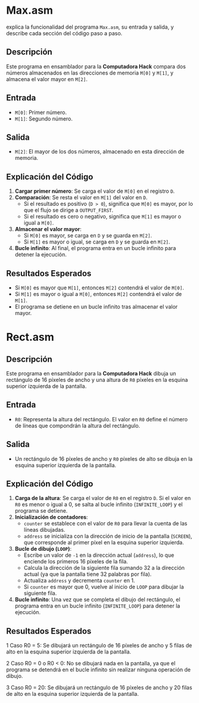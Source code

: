
# Max.asm
explica la funcionalidad del programa `Max.asm`, su entrada y salida, y describe cada sección del código paso a paso.

## Descripción

Este programa en ensamblador para la **Computadora Hack** compara dos números almacenados en las direcciones de memoria `M[0]` y `M[1]`, y almacena el valor mayor en `M[2]`.

## Entrada

- `M[0]`: Primer número.
- `M[1]`: Segundo número.

## Salida

- `M[2]`: El mayor de los dos números, almacenado en esta dirección de memoria.

## Explicación del Código

1. **Cargar primer número**: Se carga el valor de `M[0]` en el registro `D`.
2. **Comparación**: Se resta el valor en `M[1]` del valor en `D`.
   - Si el resultado es positivo (`D > 0`), significa que `M[0]` es mayor, por lo que el flujo se dirige a `OUTPUT_FIRST`.
   - Si el resultado es cero o negativo, significa que `M[1]` es mayor o igual a `M[0]`.
3. **Almacenar el valor mayor**:
   - Si `M[0]` es mayor, se carga en `D` y se guarda en `M[2]`.
   - Si `M[1]` es mayor o igual, se carga en `D` y se guarda en `M[2]`.
4. **Bucle infinito**: Al final, el programa entra en un bucle infinito para detener la ejecución.

## Resultados Esperados

- Si `M[0]` es mayor que `M[1]`, entonces `M[2]` contendrá el valor de `M[0]`.
- Si `M[1]` es mayor o igual a `M[0]`, entonces `M[2]` contendrá el valor de `M[1]`.
- El programa se detiene en un bucle infinito tras almacenar el valor mayor.

# Rect.asm

## Descripción

Este programa en ensamblador para la **Computadora Hack** dibuja un rectángulo de 16 píxeles de ancho y una altura de `R0` píxeles en la esquina superior izquierda de la pantalla.

## Entrada

- `R0`: Representa la altura del rectángulo. El valor en `R0` define el número de líneas que compondrán la altura del rectángulo.

## Salida

- Un rectángulo de 16 píxeles de ancho y `R0` píxeles de alto se dibuja en la esquina superior izquierda de la pantalla.

## Explicación del Código

1. **Carga de la altura**: Se carga el valor de `R0` en el registro `D`. Si el valor en `R0` es menor o igual a 0, se salta al bucle infinito (`INFINITE_LOOP`) y el programa se detiene.
2. **Inicialización de contadores**:
   - `counter` se establece con el valor de `R0` para llevar la cuenta de las líneas dibujadas.
   - `address` se inicializa con la dirección de inicio de la pantalla (`SCREEN`), que corresponde al primer píxel en la esquina superior izquierda.
3. **Bucle de dibujo (`LOOP`)**:
   - Escribe un valor de `-1` en la dirección actual (`address`), lo que enciende los primeros 16 píxeles de la fila.
   - Calcula la dirección de la siguiente fila sumando 32 a la dirección actual (ya que la pantalla tiene 32 palabras por fila).
   - Actualiza `address` y decrementa `counter` en 1.
   - Si `counter` es mayor que 0, vuelve al inicio de `LOOP` para dibujar la siguiente fila.
4. **Bucle infinito**: Una vez que se completa el dibujo del rectángulo, el programa entra en un bucle infinito (`INFINITE_LOOP`) para detener la ejecución.

## Resultados Esperados
1 Caso R0 = 5:
Se dibujará un rectángulo de 16 píxeles de ancho y 5 filas de alto en la esquina superior izquierda de la pantalla.

2 Caso R0 = 0 o R0 < 0:
No se dibujará nada en la pantalla, ya que el programa se detendrá en el bucle infinito sin realizar ninguna operación de dibujo.

3 Caso R0 = 20:
Se dibujará un rectángulo de 16 píxeles de ancho y 20 filas de alto en la esquina superior izquierda de la pantalla.
